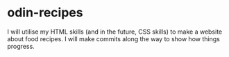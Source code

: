 # odin-recipes
I will utilise my HTML skills (and in the future, CSS skills) to make a website about food recipes. I will make commits along the way to show how things progress.